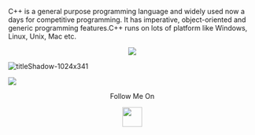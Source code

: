 C++ is a general purpose programming language and widely used now a days for competitive programming. It has imperative, object-oriented and generic programming features.C++ runs on lots of platform like Windows, Linux, Unix, Mac etc.
</p> 
<p align="center"><img src="https://img.shields.io/badge/Author-adityamangal-green.svg"> 
</p>

![titleShadow-1024x341](https://user-images.githubusercontent.com/68494604/92635023-ccc9b500-f2f2-11ea-92b0-3443afeed3fe.png)

<img src="https://github-readme-stats.vercel.app/api?username=adityamangal1&&show_icons=true&title_color=ffffff&icon_color=bb2acf&text_color=daf7dc&bg_color=ffba2c">

<p align="center">
  Follow Me On
</p>
<p align="center">
  <a href="https://www.instagram.com/adityamangal/">
    <img src="http://clipart-library.com/images_k/instagram-png-transparent/instagram-png-transparent-16.png" width="40" height="40">
    </a>
</p>

